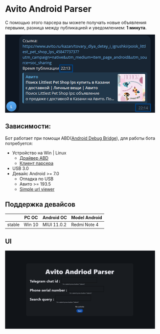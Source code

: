 # Avito Android Parser

С помощью этого парсера вы можете получать новые объявления первыми, разница между публикацией и уведомлением: <b>1 минута</b>.

<img src="assets/notification.png" width=490 height=256>

## Зависимости:
Бот работает при помощи ABD([Android Debug Bridge](https://developer.android.com/tools/adb?hl=ru)), для работы бота потребуется:
- Устройство на Win | Linux
    - [Драйвер ABD](https://adb.clockworkmod.com)
    - [Клиент парсера](https://github.com/kram1k/android_avito_parsing/blob/main/main.exe)
- USB 3.0
- Девайс Android >= 7.0
    - Отладка по USB
    - Авито >= 193.5
    - [Simple url viewer](https://github.com/kram1k/simple_url_viewer)

## Поддержка девайсов

|        | PC OC  | Android OC  | Model Android |
| ------ | ------ | ----------- | ------------- |
| stable | Win 10 | MIUI 11.0.2 | Redmi Note 4  |

## UI

<img src="assets/ui.png" width=490 height=256>
